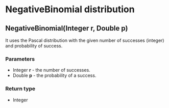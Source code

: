 NegativeBinomial distribution
=============================
NegativeBinomial(Integer **r**, Double **p**)
---------------------------------------------

It uses the Pascal distribution with the given number of successes (integer) and probability of success.

### Parameters

- Integer **r** - the number of successes.
- Double **p** - the probability of a success.

### Return type

- Integer




